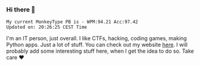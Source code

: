 ### Hi there 👋
<!-- PB START -->
```
My current MonkeyType PB is - WPM:94.21 Acc:97.42
Updated on: 20:26:25 CEST Time
```
<!-- PB END -->
I'm an IT person, just overall. I like CTFs, hacking, coding games, making Python apps. Just a lot of stuff.
You can check out my website [here](https://skill3472.github.io/).
I will probably add some interesting stuff here, when I get the idea to do so. Take care ❤️
